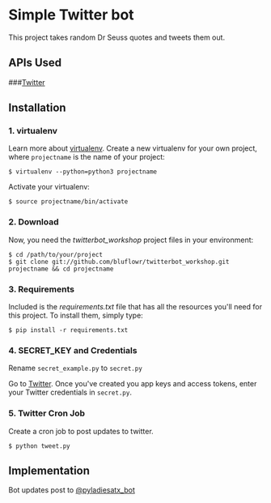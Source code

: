 
# Simple Twitter bot

This project takes random Dr Seuss quotes and tweets them out.

## APIs Used

###[Twitter](https://dev.twitter.com/)  

## Installation

### 1. virtualenv

Learn more about [virtualenv](http://www.virtualenv.org/). Create a new virtualenv for your own project, where `projectname` is the name of your project:

`$ virtualenv --python=python3 projectname`

Activate your virtualenv:

`$ source projectname/bin/activate`

### 2. Download
Now, you need the *twitterbot_workshop* project files in your environment:

    $ cd /path/to/your/project
    $ git clone git://github.com/bluflowr/twitterbot_workshop.git projectname && cd projectname

### 3. Requirements
Included is the *requirements.txt* file that has all the resources you'll need for this project. To install them, simply type:

`$ pip install -r requirements.txt`  

### 4. SECRET_KEY and Credentials
Rename `secret_example.py` to `secret.py`

Go to [Twitter](https://apps.twitter.com/). Once you've created you app keys and access tokens, enter your Twitter credentials in `secret.py`.


### 5. Twitter Cron Job

Create a cron job to post updates to twitter. 

	$ python tweet.py 

## Implementation
Bot updates post to [@pyladiesatx_bot](https://twitter.com/pyladiesatx_bot)